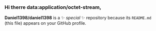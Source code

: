 ### Hi therre data:application/octet-stream,
**Daniel1398/daniel1398** is a ✨ _special_ ✨ repository because its `README.md` (this file) appears on your GitHub profile.


